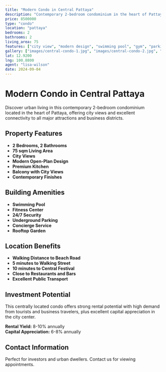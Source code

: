 ```yaml
---
title: "Modern Condo in Central Pattaya"
description: "Contemporary 2-bedroom condominium in the heart of Pattaya with city views, modern amenities, and excellent connectivity to entertainment and business districts."
price: 8500000
type: "condo"
location: "pattaya"
bedrooms: 2
bathrooms: 2
living_area: 75
features: ["city view", "modern design", "swimming pool", "gym", "parking", "security", "central location"]
gallery: ["images/central-condo-1.jpg", "images/central-condo-2.jpg", "images/central-condo-3.jpg"]
lat: 12.9200
lng: 100.8800
agent: "lisa-wilson"
date: 2024-09-04
---
```


# Modern Condo in Central Pattaya

Discover urban living in this contemporary 2-bedroom condominium located in the heart of Pattaya, offering city views and excellent connectivity to all major attractions and business districts.

## Property Features

- **2 Bedrooms, 2 Bathrooms**
- **75 sqm Living Area**
- **City Views**
- **Modern Open-Plan Design**
- **Premium Kitchen**
- **Balcony with City Views**
- **Contemporary Finishes**

## Building Amenities

- **Swimming Pool**
- **Fitness Center**
- **24/7 Security**
- **Underground Parking**
- **Concierge Service**
- **Rooftop Garden**

## Location Benefits

- **Walking Distance to Beach Road**
- **5 minutes to Walking Street**
- **10 minutes to Central Festival**
- **Close to Restaurants and Bars**
- **Excellent Public Transport**

## Investment Potential

This centrally located condo offers strong rental potential with high demand from tourists and business travelers, plus excellent capital appreciation in the city center.

**Rental Yield:** 8-10% annually  
**Capital Appreciation:** 6-8% annually

## Contact Information

Perfect for investors and urban dwellers. Contact us for viewing appointments.

